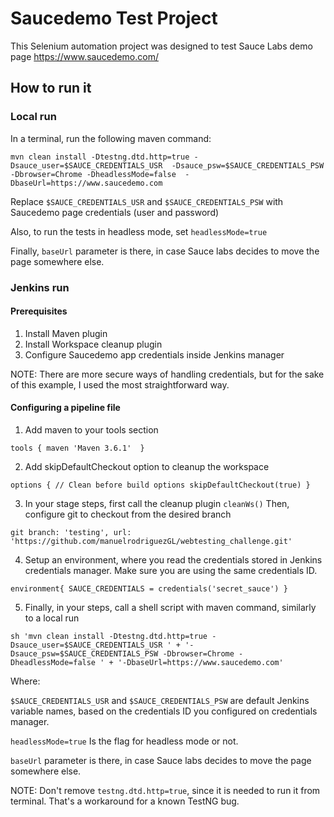 # Saucedemo Test Project

This Selenium automation project was designed to test Sauce Labs demo page https://www.saucedemo.com/

## How to run it

### Local run
In a terminal, run the following maven command:

`mvn clean install -Dtestng.dtd.http=true -Dsauce_user=$SAUCE_CREDENTIALS_USR 
    -Dsauce_psw=$SAUCE_CREDENTIALS_PSW -Dbrowser=Chrome -DheadlessMode=false 
    -DbaseUrl=https://www.saucedemo.com`
    
Replace `$SAUCE_CREDENTIALS_USR` and `$SAUCE_CREDENTIALS_PSW` with Saucedemo page credentials (user and password)

Also, to run the tests in headless mode, set `headlessMode=true`

Finally, `baseUrl` parameter is there, in case Sauce labs decides to move the page somewhere else.

### Jenkins run

#### Prerequisites
1. Install Maven plugin
2. Install Workspace cleanup plugin
3. Configure Saucedemo app credentials inside Jenkins manager

NOTE: There are more secure ways of handling credentials, but for the sake of this example, I used the most straightforward way.

#### Configuring a pipeline file

1. Add maven to your tools section
 
 `tools {
         maven 'Maven 3.6.1' 
     }`   

2. Add skipDefaultCheckout option to cleanup the workspace

 `options {
        // Clean before build options
        skipDefaultCheckout(true)
    }`

3. In your stage steps, first call the cleanup plugin `cleanWs()` Then, configure git to checkout from the desired branch

`git branch: 'testing',
    url: 'https://github.com/manuelrodriguezGL/webtesting_challenge.git'`

4. Setup an environment, where you read the credentials stored in Jenkins credentials manager. Make sure you are using the same credentials ID.
 
` environment{
    SAUCE_CREDENTIALS = credentials('secret_sauce')
} `

5. Finally, in your steps, call a shell script with maven command, similarly to a local run

`sh 'mvn clean install -Dtestng.dtd.http=true -Dsauce_user=$SAUCE_CREDENTIALS_USR ' +
    '-Dsauce_psw=$SAUCE_CREDENTIALS_PSW -Dbrowser=Chrome -DheadlessMode=false ' +
    '-DbaseUrl=https://www.saucedemo.com'
`    

Where: 

`$SAUCE_CREDENTIALS_USR` and `$SAUCE_CREDENTIALS_PSW` are default Jenkins variable names, based on the credentials ID you configured on credentials manager. 

`headlessMode=true` Is the flag for headless mode or not.

`baseUrl` parameter is there, in case Sauce labs decides to move the page somewhere else.

NOTE: Don't remove `testng.dtd.http=true`, since it is needed to run it from terminal. That's a workaround for a known TestNG bug.

